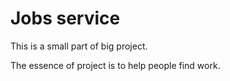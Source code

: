 # Jobs service

This is a small part of big project.

The essence of project is to help people find work.
